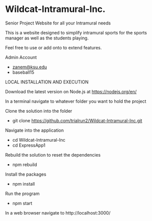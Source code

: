 # Wildcat-Intramural-Inc.
Senior Project Website for all your Intramural needs

This is a website designed to simplify intramural sports for the sports manager as well as the students playing.

Feel free to use or add onto to extend features.

Admin Account
- zanem@ksu.edu
- baseball15


LOCAL INSTALLATION AND EXECUTION

Download the latest version on Node.js at https://nodejs.org/en/

In a terminal navigate to whatever folder you want to hold the project

Clone the solution into the folder
- git clone https://github.com/trialrun2/Wildcat-Intramural-Inc.git

Navigate into the application
- cd Wildcat-Intramural-Inc
- cd ExpressApp1

Rebuild the solution to reset the dependencies
- npm rebuild

Install the packages
- npm install

Run the program
- npm start

In a web browser navigate to http://localhost:3000/

